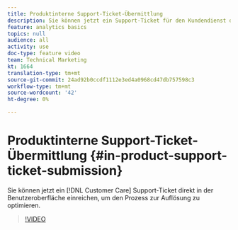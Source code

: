 ```yaml
---
title: Produktinterne Support-Ticket-Übermittlung
description: Sie können jetzt ein Support-Ticket für den Kundendienst direkt in der Benutzeroberfläche einreichen, um den Prozess zur Lösung zu optimieren.
feature: analytics basics
topics: null
audience: all
activity: use
doc-type: feature video
team: Technical Marketing
kt: 1664
translation-type: tm+mt
source-git-commit: 24ad92b0ccdf1112e3ed4a0968cd47db757598c3
workflow-type: tm+mt
source-wordcount: '42'
ht-degree: 0%

---
```



# Produktinterne Support-Ticket-Übermittlung {#in-product-support-ticket-submission}

Sie können jetzt ein [!DNL Customer Care] Support-Ticket direkt in der Benutzeroberfläche einreichen, um den Prozess zur Auflösung zu optimieren.

>[!VIDEO](https://video.tv.adobe.com/v/23133/?quality=12)
